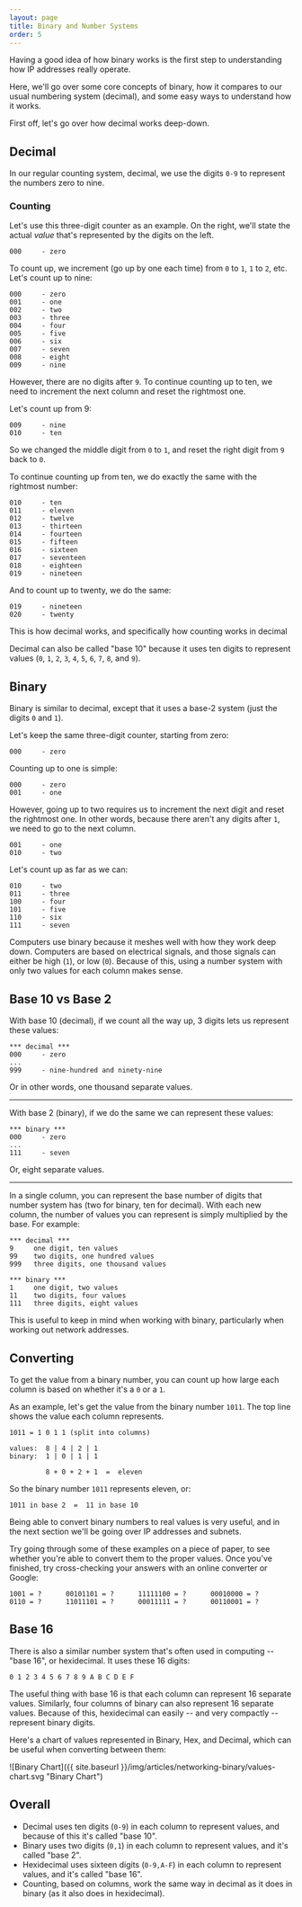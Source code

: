```yaml
---
layout: page
title: Binary and Number Systems
order: 5
---
```

Having a good idea of how binary works is the first step to understanding how IP addresses really operate.

Here, we'll go over some core concepts of binary, how it compares to our usual numbering system (decimal), and some easy ways to understand how it works.

First off, let's go over how decimal works deep-down.


## Decimal

In our regular counting system, decimal, we use the digits `0-9` to represent the numbers zero to nine.


### Counting

Let's use this three-digit counter as an example. On the right, we'll state the actual _value_ that's represented by the digits on the left.

    000     - zero

To count up, we increment (go up by one each time) from `0` to `1`, `1` to `2`, etc. Let's count up to nine:

    000     - zero
    001     - one
    002     - two
    003     - three
    004     - four
    005     - five
    006     - six
    007     - seven
    008     - eight
    009     - nine

However, there are no digits after `9`. To continue counting up to ten, we need to increment the next column and reset the rightmost one.

Let's count up from 9:

    009     - nine
    010     - ten

So we changed the middle digit from `0` to `1`, and reset the right digit from `9` back to `0`.

To continue counting up from ten, we do exactly the same with the rightmost number:

    010     - ten
    011     - eleven
    012     - twelve
    013     - thirteen
    014     - fourteen
    015     - fifteen
    016     - sixteen
    017     - seventeen
    018     - eighteen
    019     - nineteen

And to count up to twenty, we do the same:

    019     - nineteen
    020     - twenty

This is how decimal works, and specifically how counting works in decimal

Decimal can also be called "base 10" because it uses ten digits to represent values (`0`, `1`, `2`, `3`, `4`, `5`, `6`, `7`, `8`, and `9`).


## Binary

Binary is similar to decimal, except that it uses a base-2 system (just the digits `0` and `1`).

Let's keep the same three-digit counter, starting from zero:

    000     - zero

Counting up to one is simple:

    000     - zero
    001     - one

However, going up to two requires us to increment the next digit and reset the rightmost one. In other words, because there aren't any digits after `1`, we need to go to the next column.

    001     - one
    010     - two

Let's count up as far as we can:

    010     - two
    011     - three
    100     - four
    101     - five
    110     - six
    111     - seven

Computers use binary because it meshes well with how they work deep down. Computers are based on electrical signals, and those signals can either be high (`1`), or low (`0`). Because of this, using a number system with only two values for each column makes sense.


## Base 10 vs Base 2

With base 10 (decimal), if we count all the way up, 3 digits lets us represent these values:

    *** decimal ***
    000     - zero
    ...
    999     - nine-hundred and ninety-nine

Or in other words, one thousand separate values.

---

With base 2 (binary), if we do the same we can represent these values:

    *** binary ***
    000     - zero
    ...
    111     - seven

Or, eight separate values.

---

In a single column, you can represent the base number of digits that number system has (two for binary, ten for decimal). With each new column, the number of values you can represent is simply multiplied by the base. For example:

    *** decimal ***
    9     one digit, ten values
    99    two digits, one hundred values
    999   three digits, one thousand values

    *** binary ***
    1     one digit, two values
    11    two digits, four values
    111   three digits, eight values

This is useful to keep in mind when working with binary, particularly when working out network addresses.


## Converting 

To get the value from a binary number, you can count up how large each column is based on whether it's a `0` or a `1`.

As an example, let's get the value from the binary number `1011`. The top line shows the value each column represents.

    1011 = 1 0 1 1 (split into columns)

    values:  8 | 4 | 2 | 1
    binary:  1 | 0 | 1 | 1

             8 + 0 + 2 + 1  =  eleven

So the binary number `1011` represents eleven, or:

    1011 in base 2  =  11 in base 10

Being able to convert binary numbers to real values is very useful, and in the next section we'll be going over IP addresses and subnets.

Try going through some of these examples on a piece of paper, to see whether you're able to convert them to the proper values. Once you've finished, try cross-checking your answers with an online converter or Google:

    1001 = ?      00101101 = ?      11111100 = ?      00010000 = ?
    0110 = ?      11011101 = ?      00011111 = ?      00110001 = ?


## Base 16

There is also a similar number system that's often used in computing -- "base 16", or hexidecimal. It uses these 16 digits:

    0 1 2 3 4 5 6 7 8 9 A B C D E F

The useful thing with base 16 is that each column can represent 16 separate values. Similarly, four columns of binary can also represent 16 separate values. Because of this, hexidecimal can easily -- and very compactly -- represent binary digits.

Here's a chart of values represented in Binary, Hex, and Decimal, which can be useful when converting between them:

![Binary Chart]({{ site.baseurl }}/img/articles/networking-binary/values-chart.svg "Binary Chart")


## Overall

* Decimal uses ten digits (`0-9`) in each column to represent values, and because of this it's called "base 10".
* Binary uses two digits (`0,1`) in each column to represent values, and it's called "base 2".
* Hexidecimal uses sixteen digits (`0-9,A-F`) in each column to represent values, and it's called "base 16".
* Counting, based on columns, work the same way in decimal as it does in binary (as it also does in hexidecimal).
